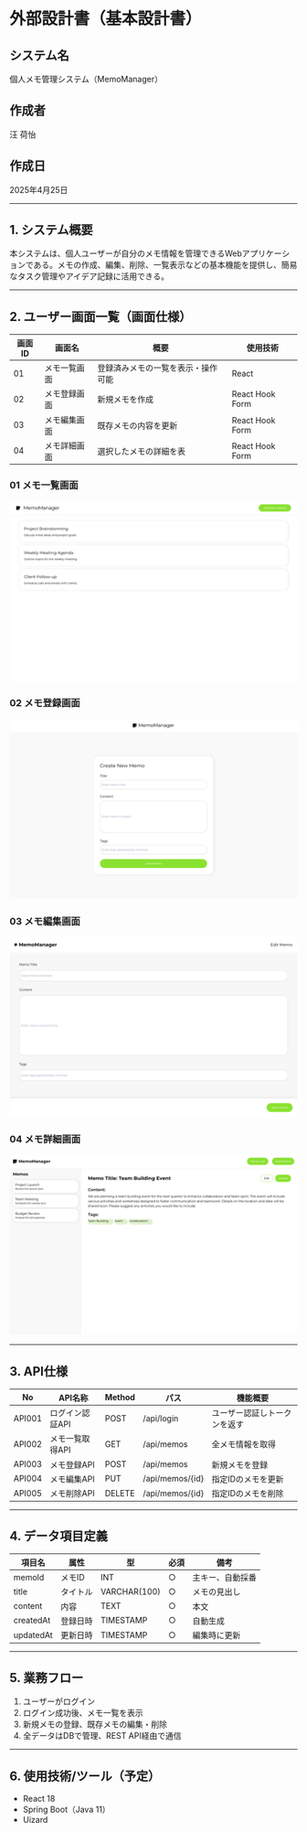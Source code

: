 # 外部設計書（基本設計書）

## システム名  
個人メモ管理システム（MemoManager）

## 作成者  
汪 荷怡

## 作成日  
2025年4月25日

---

## 1. システム概要  
本システムは、個人ユーザーが自分のメモ情報を管理できるWebアプリケーションである。メモの作成、編集、削除、一覧表示などの基本機能を提供し、簡易なタスク管理やアイデア記録に活用できる。

---

## 2. ユーザー画面一覧（画面仕様）

| 画面ID | 画面名       | 概要                               | 使用技術         |
|--------|--------------|------------------------------------|------------------|
| 01 | メモ一覧画面 | 登録済みメモの一覧を表示・操作可能 | React  |
| 02 | メモ登録画面 | 新規メモを作成                     | React Hook Form     |
| 03 | メモ編集画面 | 既存メモの内容を更新               | React Hook Form    |
| 04 | メモ詳細画面 | 選択したメモの詳細を表   | React Hook Form            |

### 01 メモ一覧画面

![alt text](<pics/Memo List.png>)

### 02 メモ登録画面

![alt text](<pics/Memo Registration Screen.png>)

### 03 メモ編集画面 

![alt text](<pics/Memo Edit Screen.png>)

### 04 メモ詳細画面

![alt text](<pics/Memo Detail.png>)

---

## 3. API仕様

| No   | API名称         | Method | パス                  | 機能概要                      |
|------|------------------|--------|-----------------------|-------------------------------|
| API001 | ログイン認証API | POST   | /api/login            | ユーザー認証しトークンを返す |
| API002 | メモ一覧取得API | GET    | /api/memos            | 全メモ情報を取得              |
| API003 | メモ登録API     | POST   | /api/memos            | 新規メモを登録                |
| API004 | メモ編集API     | PUT    | /api/memos/{id}       | 指定IDのメモを更新            |
| API005 | メモ削除API     | DELETE | /api/memos/{id}       | 指定IDのメモを削除            |

---

## 4. データ項目定義

| 項目名     | 属性     | 型           | 必須 | 備考                  |
|------------|----------|--------------|------|-----------------------|
| memoId     | メモID   | INT          | ○    | 主キー、自動採番      |
| title      | タイトル | VARCHAR(100) | ○    | メモの見出し          |
| content    | 内容     | TEXT         | ○    | 本文                   |
| createdAt  | 登録日時 | TIMESTAMP    | ○    | 自動生成               |
| updatedAt  | 更新日時 | TIMESTAMP    | ○    | 編集時に更新           |

---

## 5. 業務フロー

1. ユーザーがログイン  
2. ログイン成功後、メモ一覧を表示  
3. 新規メモの登録、既存メモの編集・削除  
4. 全データはDBで管理、REST API経由で通信

---

## 6. 使用技術/ツール（予定）

- React 18
- Spring Boot（Java 11）
- Uizard
